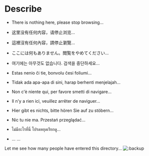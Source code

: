 # Describe

- There is nothing here, please stop browsing...
  
- 这里没有任何内容，请停止浏览...
  
- 這裡沒有任何內容，請停止瀏覽...
  
- ここには何もありません。閲覧をやめてください...
  
- 여기에는 아무것도 없습니다. 검색을 중단하세요...
  
- Estas nenio ĉi tie, bonvolu ĉesi foliumi...
  
- Tidak ada apa-apa di sini, harap berhenti menjelajah...
  
- Non c'è niente qui, per favore smetti di navigare...
  
- Il n'y a rien ici, veuillez arrêter de naviguer...
  
- Hier gibt es nichts, bitte hören Sie auf zu stöbern...
  
- Nic tu nie ma. Przestań przeglądać...
  
- ไม่มีอะไรที่นี่ โปรดหยุดเรียกดู...
  
- ... ...


























Let me see how many people have entered this directory...
![:backup](https://api.capiry.com/counte/get/@Kobayashi-classmate-backup?theme=gelbooru) 